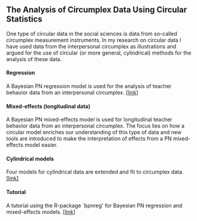 ## The Analysis of Circumplex Data Using Circular Statistics

One type of circular data in the social sciences is data from so-called circumplex measurement instruments. In my research on circular data I have used data from the interpersonal circumplex as illustrations and argued for the use of circular (or more general, cylindrical) methods for the analysis of these data.

#### Regression 
A Bayesian PN regression model is used for the analysis of teacher behavior data from an interpersonal circumplex. [[link]](https://econtent.hogrefe.com/doi/10.1027/1614-2241/a000147)

#### Mixed-effects (longitudinal data) 
A Bayesian PN mixed-effects model is used for longitudinal teacher behavior data from an interpersonal 
circumplex. The focus lies on how a circular model enriches our understanding of this type of data and new tools are introduced to make 
the interpretation of effects from a PN mixed-effects model easier. 

#### Cylindrical models

Four models for cylindrical data are extended and fit to circumplex data. [[link]](https://github.com/joliencremers/CylindricalComparisonCircumplex)

#### Tutorial
A tutorial using the R-package `bpnreg' for Bayesian PN regression and mixed-effects models. [[link]](https://www.frontiersin.org/articles/10.3389/fpsyg.2018.02040/abstract)

